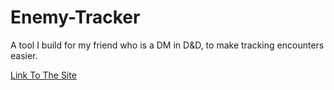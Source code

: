 # Enemy-Tracker
A tool I build for my friend who is a DM in D&amp;D, to make tracking encounters easier.

[Link To The Site](https://enemy-tracker-020c42.netlify.app/)
